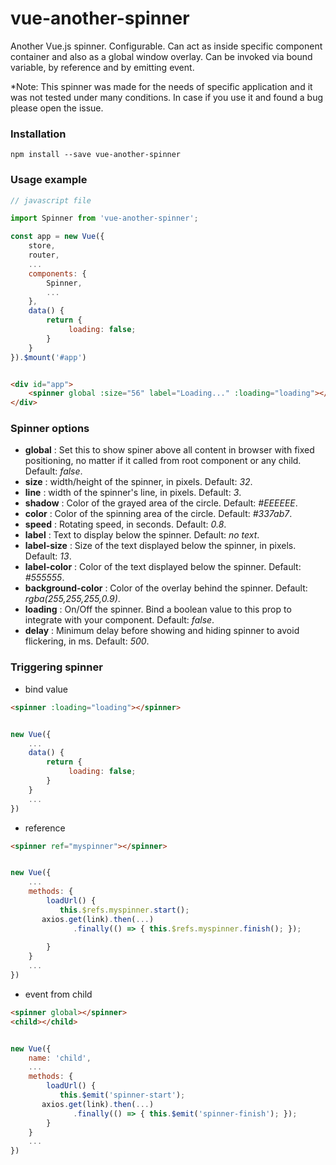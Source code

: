 # vue-another-spinner

Another Vue.js spinner. 
Configurable. Can act as inside specific component container and also as a global window overlay.
Can be invoked via bound variable, by reference and by emitting event.


*Note: This spinner was made for the needs of specific application and it was not tested under many conditions. In case if you use it and found a bug please open the issue.



### Installation
```
npm install --save vue-another-spinner
```


### Usage example


```javascript
// javascript file

import Spinner from 'vue-another-spinner';

const app = new Vue({
    store,
    router,
    ...
    components: {
        Spinner,
        ...
    },
    data() {
        return {
             loading: false;
        }
    }
}).$mount('#app')

```

```html

<div id="app">
    <spinner global :size="56" label="Loading..." :loading="loading"></spinner>
</div>

```


### Spinner options

+ **global** : Set this to show spiner above all content in browser with fixed positioning, no matter if it called from root component or any child. Default: *false*.
+ **size** : width/height of the spinner, in pixels. Default: *32*.
+ **line** : width of the spinner's line, in pixels. Default: *3*.
+ **shadow** : Color of the grayed area of the circle. Default: *#EEEEEE*.
+ **color** : Color of the spinning area of the circle. Default: *#337ab7*.
+ **speed** : Rotating speed, in seconds. Default: *0.8*.
+ **label** : Text to display below the spinner. Default: *no text*.
+ **label-size** : Size of the text displayed below the spinner, in pixels. Default: *13*.
+ **label-color** : Color of the text displayed below the spinner. Default: *#555555*.
+ **background-color** : Color of the overlay behind the spinner. Default: *rgba(255,255,255,0.9)*.
+ **loading** : On/Off the spinner. Bind a boolean value to this prop to integrate with your component. Default: *false*.
+ **delay** : Minimum delay before showing and hiding spinner to avoid flickering, in ms. Default: *500*.


### Triggering spinner
+ bind value
```html
<spinner :loading="loading"></spinner>
```
```javascript

new Vue({
    ...
    data() {
        return {
             loading: false;
        }
    }
    ...
})

```

+ reference
```html
<spinner ref="myspinner"></spinner>
```
```javascript

new Vue({
    ...
    methods: {
        loadUrl() {
           this.$refs.myspinner.start();
	   axios.get(link).then(...)
              .finally(() => { this.$refs.myspinner.finish(); });
           
        }
    }
    ...
})

```
+ event from child
```html
<spinner global></spinner>
<child></child>
```
```javascript

new Vue({
    name: 'child',
    ...
    methods: {
        loadUrl() {
           this.$emit('spinner-start');
	   axios.get(link).then(...)
              .finally(() => { this.$emit('spinner-finish'); }); 
        }
    }
    ...
})

```
